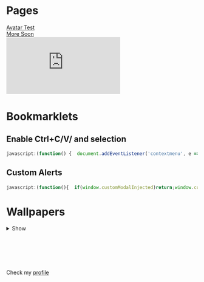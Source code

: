 # Pages

[Avatar Test](https://tinyvirtual.github.io/projects.io/EduSync%20Avatar%20Creation/index.html)<br>
[More Soon](https://tinyvirtual.github.io/projects.io/soon.html)<br>
[![Rainbow Generator(WIP)](https://tinyvirtual.github.io/projects.io/rainbow.html?t=Rainbow%20Generator&s=24&f=Comic%20Sans%20MS%2C%20Patrick%20Hand%2C%20cursive&w=400&c=1)](https://tinyvirtual.github.io/projects.io/rainbow.html)

# Bookmarklets

## Enable Ctrl+C/V/ and selection
```javascript
javascript:(function() {  document.addEventListener('contextmenu', e => e.stopPropagation(), true);  document.oncontextmenu = null;  document.onselectstart = null;  document.body.style.userSelect = 'auto';  document.body.style.webkitUserSelect = 'auto';  document.body.style.MozUserSelect = 'auto';  document.body.style.msUserSelect = 'auto';  ['keydown', 'keypress', 'keyup'].forEach(type => {    document.addEventListener(type, e => e.stopPropagation(), true);    document['on' + type] = null;  });  ['copy', 'paste', 'cut'].forEach(type => {    document.addEventListener(type, e => e.stopPropagation(), true);    document['on' + type] = null;  });  document.querySelectorAll('*').forEach(el => {    el.oncontextmenu = null;    el.onselectstart = null;    el.oncopy = null;    el.oncut = null;    el.onpaste = null;    el.onkeydown = null;    el.onkeypress = null;    el.onkeyup = null;  });  alert("%F0%9F%94%93 Default browser behaviors re-enabled!");})();)
```

## Custom Alerts
```javascript
javascript:(function(){  if(window.customModalInjected)return;window.customModalInjected=true;  function createModal(type,message,callback){    document.querySelectorAll('.custom-modal').forEach(e=>e.remove());    const overlay=document.createElement('div');    overlay.style.cssText="position:fixed;top:0;left:0;width:100%;height:100%;background:rgba(0,0,0,0.8);display:flex;justify-content:center;align-items:center;z-index:99999;font-family:sans-serif";    overlay.className='custom-modal';    const box=document.createElement('div');    box.style.cssText="background:rgb(0,44,77);padding:20px;border-radius:12px;max-width:90%;width:400px;position:absolute;cursor:grab;box-shadow:0 0 10px rgba(0,105,183,0.6)";    const closeBtn=document.createElement('div');    closeBtn.textContent='×';    closeBtn.style.cssText="position:absolute;top:8px;right:12px;font-size:20px;color:#fff;cursor:pointer";    closeBtn.onclick=()=>{overlay.remove();if(callback)callback(null);};    const header=document.createElement('h1');    header.textContent='Info';    header.style.cssText="color:#FFFFFF;margin:0 0 15px 0;font-size:24px";    const messageText=document.createElement('a');    messageText.textContent=message;    messageText.style.cssText="display:block;color:#FFFFFF;margin-bottom:15px;white-space:pre-wrap";    box.appendChild(closeBtn);    box.appendChild(header);    box.appendChild(messageText);    if(type==='prompt'){      const input=document.createElement('input');      input.type='text';      input.style.cssText="width:100%;padding:8px;border:none;border-radius:8px;background:rgb(0,105,183);color:#000000;margin-bottom:15px;box-sizing:border-box";      box.appendChild(input);    }    const btnBox=document.createElement('div');    btnBox.style.cssText="text-align:right";    const okBtn=document.createElement('button');    okBtn.textContent='OK';    okBtn.style.cssText="background:rgb(0,105,183);color:#000000;padding:8px 16px;border:none;border-radius:8px;margin-left:10px;cursor:pointer";    const cancelBtn=document.createElement('button');    cancelBtn.textContent='Cancel';    cancelBtn.style.cssText=okBtn.style.cssText;    okBtn.onclick=()=>{const result=type==='prompt'?box.querySelector('input').value:true;overlay.remove();if(callback)callback(result);};    cancelBtn.onclick=()=>{overlay.remove();if(callback)callback(type==='confirm'?false:null);};    btnBox.appendChild(okBtn);    if(type!=='alert')btnBox.appendChild(cancelBtn);    box.appendChild(btnBox);    overlay.appendChild(box);    document.body.appendChild(overlay);    if(type==='prompt')box.querySelector('input').focus();    let isDragging=false,offsetX=0,offsetY=0;    box.onmousedown=e=>{isDragging=true;offsetX=e.clientX-box.offsetLeft;offsetY=e.clientY-box.offsetTop;box.style.cursor='grabbing';e.preventDefault();};    document.onmousemove=e=>{if(isDragging){box.style.left=e.clientX-offsetX+'px';box.style.top=e.clientY-offsetY+'px';}};    document.onmouseup=()=>{isDragging=false;box.style.cursor='grab';};  }  window.alert=msg=>new Promise(resolve=>createModal('alert',msg,()=>resolve()));  window.confirm=msg=>new Promise(resolve=>createModal('confirm',msg,res=>resolve(res)));  window.prompt=(msg,def='')=>new Promise(resolve=>{createModal('prompt',msg,res=>resolve(res));document.querySelector('.custom-modal input').value=def;});})();
```

# Wallpapers
<details>
  <summary>Show</summary>
  <img src="https://github.com/TinyVirtual/projects.io/blob/main/images/background_home.png" width="300">
  <img src="https://github.com/TinyVirtual/projects.io/blob/main/images/background_lock.png" width="300">
</details>



<br><br><br><br><br> Check my [profile](https://github.com/TinyVirtual/)

